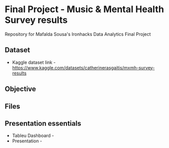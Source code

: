 # Final Project - Music & Mental Health Survey results
Repository for Mafalda Sousa's Ironhacks Data Analytics Final Project

## Dataset

- Kaggle dataset link - https://www.kaggle.com/datasets/catherinerasgaitis/mxmh-survey-results
  
## Objective


## Files


## Presentation essentials
- Tableu Dashboard -
- Presentation - 
